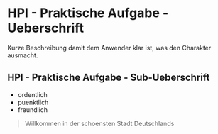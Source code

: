 # HPI - Praktische Aufgabe - Ueberschrift
Kurze Beschreibung damit dem Anwender klar ist, was den Charakter ausmacht.
## HPI - Praktische Aufgabe - Sub-Ueberschrift
* ordentlich
* puenktlich
* freundlich
> Willkommen in der schoensten Stadt Deutschlands